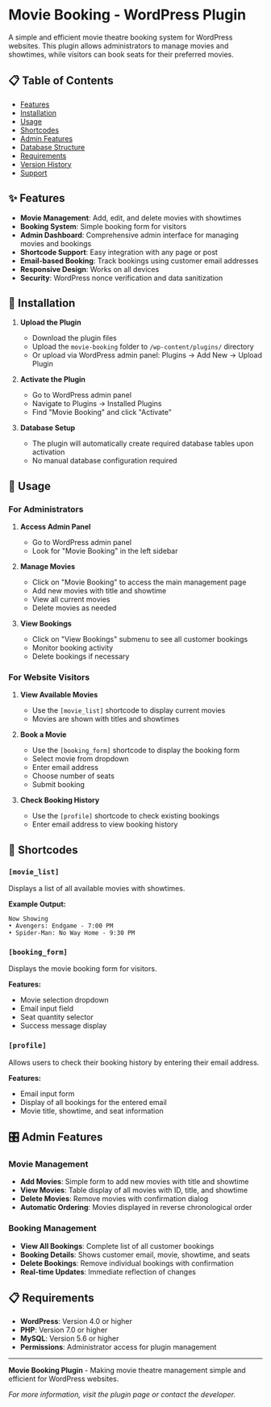# Movie Booking - WordPress Plugin

A simple and efficient movie theatre booking system for WordPress websites. This plugin allows administrators to manage movies and showtimes, while visitors can book seats for their preferred movies.

## 📋 Table of Contents

- [Features](#features)
- [Installation](#installation)
- [Usage](#usage)
- [Shortcodes](#shortcodes)
- [Admin Features](#admin-features)
- [Database Structure](#database-structure)
- [Requirements](#requirements)
- [Version History](#version-history)
- [Support](#support)

## ✨ Features

- **Movie Management**: Add, edit, and delete movies with showtimes
- **Booking System**: Simple booking form for visitors
- **Admin Dashboard**: Comprehensive admin interface for managing movies and bookings
- **Shortcode Support**: Easy integration with any page or post
- **Email-based Booking**: Track bookings using customer email addresses
- **Responsive Design**: Works on all devices
- **Security**: WordPress nonce verification and data sanitization

## 🚀 Installation

1. **Upload the Plugin**
   - Download the plugin files
   - Upload the `movie-booking` folder to `/wp-content/plugins/` directory
   - Or upload via WordPress admin panel: Plugins → Add New → Upload Plugin

2. **Activate the Plugin**
   - Go to WordPress admin panel
   - Navigate to Plugins → Installed Plugins
   - Find "Movie Booking" and click "Activate"

3. **Database Setup**
   - The plugin will automatically create required database tables upon activation
   - No manual database configuration required

## 📖 Usage

### For Administrators

1. **Access Admin Panel**
   - Go to WordPress admin panel
   - Look for "Movie Booking" in the left sidebar

2. **Manage Movies**
   - Click on "Movie Booking" to access the main management page
   - Add new movies with title and showtime
   - View all current movies
   - Delete movies as needed

3. **View Bookings**
   - Click on "View Bookings" submenu to see all customer bookings
   - Monitor booking activity
   - Delete bookings if necessary

### For Website Visitors

1. **View Available Movies**
   - Use the `[movie_list]` shortcode to display current movies
   - Movies are shown with titles and showtimes

2. **Book a Movie**
   - Use the `[booking_form]` shortcode to display the booking form
   - Select movie from dropdown
   - Enter email address
   - Choose number of seats
   - Submit booking

3. **Check Booking History**
   - Use the `[profile]` shortcode to check existing bookings
   - Enter email address to view booking history

## 🔧 Shortcodes

### `[movie_list]`
Displays a list of all available movies with showtimes.

**Example Output:**
```
Now Showing
• Avengers: Endgame - 7:00 PM
• Spider-Man: No Way Home - 9:30 PM
```

### `[booking_form]`
Displays the movie booking form for visitors.

**Features:**
- Movie selection dropdown
- Email input field
- Seat quantity selector
- Success message display

### `[profile]`
Allows users to check their booking history by entering their email address.

**Features:**
- Email input form
- Display of all bookings for the entered email
- Movie title, showtime, and seat information

## 🎛️ Admin Features

### Movie Management
- **Add Movies**: Simple form to add new movies with title and showtime
- **View Movies**: Table display of all movies with ID, title, and showtime
- **Delete Movies**: Remove movies with confirmation dialog
- **Automatic Ordering**: Movies displayed in reverse chronological order

### Booking Management
- **View All Bookings**: Complete list of all customer bookings
- **Booking Details**: Shows customer email, movie, showtime, and seats
- **Delete Bookings**: Remove individual bookings with confirmation
- **Real-time Updates**: Immediate reflection of changes

## 📋 Requirements

- **WordPress**: Version 4.0 or higher
- **PHP**: Version 7.0 or higher
- **MySQL**: Version 5.6 or higher
- **Permissions**: Administrator access for plugin management
---

**Movie Booking Plugin** - Making movie theatre management simple and efficient for WordPress websites.

*For more information, visit the plugin page or contact the developer.*
